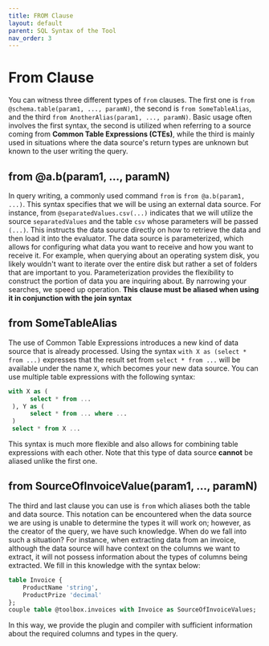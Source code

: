 ```yaml
---
title: FROM Clause
layout: default
parent: SQL Syntax of the Tool
nav_order: 3
---
```


# From Clause

You can witness three different types of `from` clauses. The first one is `from @schema.table(param1, ..., paramN)`, the second is `from SomeTableAlias`, and the third `from AnotherAlias(param1, ..., paramN)`. Basic usage often involves the first syntax, the second is utilized when referring to a source coming from **Common Table Expressions (CTEs)**, while the third is mainly used in situations where the data source's return types are unknown but known to the user writing the query.

## from @a.b(param1, ..., paramN)

In query writing, a commonly used command `from` is `from @a.b(param1, ...)`. This syntax specifies that we will be using an external data source. For instance, from `@separatedValues.csv(...)` indicates that we will utilize the source `separatedValues` and the table `csv` whose parameters will be passed `(...)`. This instructs the data source directly on how to retrieve the data and then load it into the evaluator. The data source is parameterized, which allows for configuring what data you want to receive and how you want to receive it. For example, when querying about an operating system disk, you likely wouldn't want to iterate over the entire disk but rather a set of folders that are important to you. Parameterization provides the flexibility to construct the portion of data you are inquiring about. By narrowing your searches, we speed up operation. **This clause must be aliased when using it in conjunction with the join syntax**

## from SomeTableAlias

The use of Common Table Expressions introduces a new kind of data source that is already processed. Using the syntax `with X as (select * from ...)` expresses that the result set from `select * from ...` will be available under the name `X`, which becomes your new data source. You can use multiple table expressions with the following syntax:

```sql
with X as (
      select * from ...
 ), Y as (
      select * from ... where ...
 )
 select * from X ...
```

This syntax is much more flexible and also allows for combining table expressions with each other. Note that this type of data source **cannot** be aliased unlike the first one.

## from SourceOfInvoiceValue(param1, ..., paramN)

The third and last clause you can use is `from` which aliases both the table and data source. This notation can be encountered when the data source we are using is unable to determine the types it will work on; however, as the creator of the query, we have such knowledge. When do we fall into such a situation? For instance, when extracting data from an invoice, although the data source will have context on the columns we want to extract, it will not possess information about the types of columns being extracted. We fill in this knowledge with the syntax below:

```sql
table Invoice {
	ProductName 'string',
	ProductPrize 'decimal'
};
couple table @toolbox.invoices with Invoice as SourceOfInvoiceValues;
```

In this way, we provide the plugin and compiler with sufficient information about the required columns and types in the query.